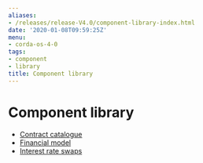 ```yaml
---
aliases:
- /releases/release-V4.0/component-library-index.html
date: '2020-01-08T09:59:25Z'
menu:
- corda-os-4-0
tags:
- component
- library
title: Component library
---
```



# Component library



* [Contract catalogue](contract-catalogue.md)
* [Financial model](financial-model.md)
* [Interest rate swaps](contract-irs.md)



